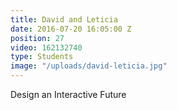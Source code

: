 ```yaml
---
title: David and Leticia
date: 2016-07-20 16:05:00 Z
position: 27
video: 162132740
type: Students
image: "/uploads/david-leticia.jpg"
---
```


Design an Interactive Future
